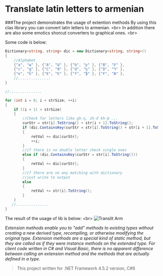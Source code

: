 ﻿# Translate latin letters to armenian 
###The project demonstrates the usage of extention methods
By using this clas library you can convert latin letters to armenian. <br\>
In addition there are also some emotics shorcut converters to graphical ones. <br\>

Some code is below:
```C#
Dictionary<string, string> dic = new Dictionary<string, string>()
{
    //Alphabet
    {"a", "ա" }, {"A", "Ա" }, {"b", "բ" }, {"B", "Բ" },
    {"c", "ց" }, {"C", "Ց" }, {"d", "դ" }, {"D", "Դ" },
    {"e", "ե" }, {"E", "Ե" }, {"f", "ֆ" }, {"F", "Ֆ" },
	//...............
}

//...............

for (int i = 0; i < strSize; ++i)
{
    if ((i + 1) < strSize)
    {
        //Check for letters like gh-ղ, zh-ժ kh-խ ...
        curStr = str[i].ToString() + str[i + 1].ToString();
        if (dic.ContainsKey(curStr = str[i].ToString() + str[i + 1].ToString()))
        {
            retVal += dic[curStr];
            ++i;
        }
        //if there is no double letter check single ones
        else if (dic.ContainsKey(curStr = str[i].ToString()))
        {
            retVal += dic[curStr];
        }
        //if there are no any matching with dictionary
        //just write to output
        else
        {
            retVal += str[i].ToString();
        }
    }
   //...............
}

```

The result of the usage of lib is below: <br\>
![Translit Arm](https://github.com/harutyunyanhayk/betconstruct/tree/master/ArmToTranslit/images/translit.gif)

<i>Extension methods enable you to "add" methods to existing types without creating a new derived type, 
recompiling, or otherwise modifying the original type. Extension methods are a special kind of static method, 
but they are called as if they were instance methods on the extended type. 
For client code written in C# and Visual Basic, there is no apparent difference between 
calling an extension method and the methods that are actually defined in a type. </i>

> This project written for .NET Framework 4.5.2 version, C#6